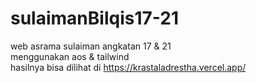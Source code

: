 # sulaimanBilqis17-21
web asrama sulaiman angkatan 17 &amp; 21  
menggunakan aos &amp; tailwind  
hasilnya bisa dilihat di https://krastaladrestha.vercel.app/